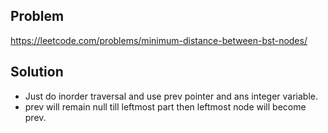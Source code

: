 ## Problem

https://leetcode.com/problems/minimum-distance-between-bst-nodes/

## Solution

- Just do inorder traversal and use prev pointer and ans integer variable.
- prev will remain null till leftmost part then leftmost node will become prev.
